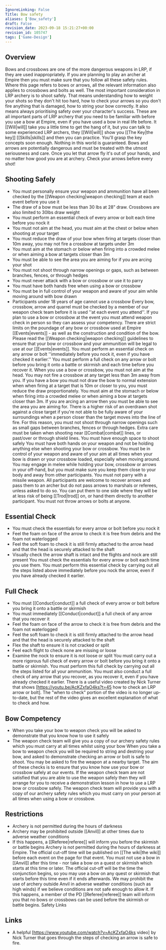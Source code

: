```yaml
---
IgnoreLinking: False
Title: Bow safety
aliases: ['Bow_safety']
draft: False
revision_date: 2023-09-18 15:21:27+00:00
revision_id: 105747
tags: ['Game-Design']
---
```


## Overview
Bows and crossbows are one of the more dangerous weapons in LRP, if they are used inappropriately. If you are planning to play an archer at Empire then you must make sure that you follow all these safety rules. Where this page refers to bows or arrows, all the relevant information also applies to crossbows and bolts as well.
The most important consideration in LRP archery is to shoot safely. That means understanding how to weight your shots so they don't hit too hard, how to check your arrows so you don't fire anything that is damaged, how to string your bow correctly. It also means always prioritising safety over your character's success. These are all important parts of LRP archery that you need to be familiar with before you use a bow at Empire, even if you have used a bow in real life before. It [[Will|will]] take you a little time to get the hang of it, but you can talk to some experienced LRP archers, they [[Will|will]] show you [[The Key|the key]] [[Skills|skills]] and then you can practice. You'll grasp the key concepts soon enough.
Nothing in this world is guaranteed. Bows and arrows are potentially dangerous and must be treated with the utmost seriousness and care. Once you let that arrow fly it's out of your hands, and no matter how good you are at archery. Check your arrows before every shot!
## Shooting Safely
* You must personally ensure your weapon and ammunition have all been checked by the [[Weapon checking|weapon checking]] team at each event before you use it
* The draw of a bow must be less than 30 lbs at 28” draw. Crossbows are also limited to 30lbs draw weight
* You must perform an essential check of every arrow or bolt each time before you nock it
* You must not aim at the head, you must aim at the chest or below when shooting at your target
* You must reduce the draw of your bow when firing at targets closer than 10m away, you may not fire a crossbow at targets under 3m
* You must aim at the stomach or below when firing into a crowded melee or when aiming a bow at targets closer than 3m
* You must be able to see the area you are aiming for if you are arcing your shot
* You must not shoot through narrow openings or gaps, such as between branches, fences, or through hedges
* You must never attack with a bow or crossbow or use it to parry
* You must have both hands free when using a bow or crossbow
* You must be in full control of your weapon and aware of your aim while moving around with bow drawn
* Participants under 18 years of age cannot use a crossbow
Every bow, crossbow, arrow and quarrel must be checked by a member of our weapon check team before it is used ''at each event you attend''. If you plan to use a bow or crossbow at the event you must attend weapon check in person so they can assess your competency. There are strict limits on the poundage of any bow or crossbow used at Empire [[Events|events]] - as well as the construction and condition of the bow. Please read the [[Weapon checking|weapon checking]] guidelines to ensure that your bow or crossbow and your ammunition will be legal to use at our [[Events|events]].
You must perform an essential check on any arrow or bolt ''immediately before you nock it, even if you have checked it earlier.'' You must perform a full check on any arrow or bolt before you bring it onto a battle or skirmish and each time before you recover it.
When you use a bow or crossbow, you must not aim at the head. You may not fire a crossbow at any target less than 3m away from you. If you have a bow you must not draw the bow to normal extension when when firing at a target that is 10m or closer to you, you must reduce the draw proportionately. You must aim at the stomach or below when firing into a crowded melee or when aiming a bow at targets closer than 3m. 
If you are arcing an arrow then you must be able to see the area you are aiming for. There is a higher risk of an overdrawn shot against a close target if you're not able to be fully aware of your surroundings when a person closer than the target moves into the line of fire. For this reason, you must not shoot through narrow openings such as small gaps between branches, fences or through hedges. Extra care must be taken when shooting near [[Combat|combat]] lines, or past/over or through shield lines. You must have enough space to shoot safely
You must have both hands on your weapon and not be holding anything else when shooting your bow or crossbow. You must be in control of your weapon and aware of your aim at all times when your bow is drawn or your crossbow loaded, especially when moving around. You may engage in melee while holding your bow, crossbow or arrows in your off-hand, but you must make sure you keep them close to your body and away from other participants. You must not parry with a missile weapon.
All participants are welcome to recover arrows and pass them to an archer but do not pass arrows to marshals or referees, unless asked to do so. You can put them to one side where they will be at less risk of being [[Trod|trod]] on, or hand them directly to another participant. You must not throw arrows or bolts at anyone.
## Essential Check
* You must check the essentials for every arrow or bolt before you nock it
* Feel the foam on face of the arrow to check it is free from debris and the foam not waterlogged
* Feel the soft foam to check it is still firmly attached to the arrow head and that the head is securely attacked to the shaft
* Visually check the arrow shaft is intact and the flights and nock are still present
You must check the essentials for every arrow or bolt each time you use them. You must perform this essential check by carrying out all the steps listed above immediately before you nock the arrow, even if you have already checked it earlier.
## Full Check
* You must [[Conduct|conduct]] a full check of every arrow or bolt before you bring it onto a battle or skirmish
* You must immediately [[Conduct|conduct]] a full check of any arrow that you recover it
* Feel the foam on face of the arrow to check it is free from debris and the foam not waterlogged
* Feel the soft foam to check it is still firmly attached to the arrow head and that the head is securely attacked to the shaft
* Flex the shaft to ensure it is not cracked or split
* Feel each flight to check none are missing or loose
* Examine the nock to ensure it is not loose or split
You must carry out a more rigorous full check of every arrow or bolt before you bring it onto a battle or skirmish. You must perform this full check by carrying out all the steps listed for all your ammunition. You must also conduct a full check of any arrow that you recover, as you recover it, even if you have already checked it earlier.
There is a useful video created by Nick Turner that shows [https://youtu.be/AcKZxfaO4ks?t=45 how to check an LRP arrow or bolt]. The "when to check" portion of the video is no longer up-to-date, but the rest of the video gives an excellent explanation of what to check and how.
## Bow Competency
* When you take your bow to weapon check you will be asked to demonstrate that you know how to use it safely
* The weapon check team will give you a copy of our archery safety rules which you must carry at all times whilst using your bow
When you take a bow to weapon check you will be required to string and destring your bow, and asked to demonstrate checking an arrow or bolt is safe to shoot. You may be asked to fire the weapon at a nearby target. The aim of these checks is to ensure that you know how use your bow or crossbow safely at our events. If the weapon check team are not satisfied that you are able to use the weapon safely then they will arrange for you to receive a demonstration lesson in how to use a LRP bow or crossbow safely.
The weapon check team will provide you with a copy of our archery safety rules which you must carry on your person at all times when using a bow or crossbow.
## Restrictions
* Archery is not permitted during the hours of darkness
* Archery may be prohibited outside [[Anvil]] at other times due to adverse weather conditions
* If this happens, a [[Referee|referee]] will inform you before the skirmish or battle begins
Archery is not permitted during the hours of darkness at Empire. The official cut-off time will be published on [[The wiki|the wiki]] before each event on the page for that event. You must not use a bow in [[Anvil]] after this time - nor take a bow on a quest or skirmish which starts at this time or later. The official cut-off will be the time the conjunction begins, so you may use a bow on any quest or skirmish that starts before this time even if it ends afterwards.
We may prohibit the use of archery outside Anvil in adverse weather conditions (such as high winds) if we believe conditions are not safe enough to allow it. If this happens, a member of the PD [[Referee|referee]] team will inform you that no bows or crossbows can be used before the skirmish or battle begins.
Safety Links
## Links
* A helpful [https://www.youtube.com/watch?v=AcKZxfaO4ks video] by Nick Turner that goes through the steps of checking an arrow is safe to fire.